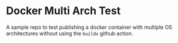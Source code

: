 # Docker Multi Arch Test

A sample repo to test publishing a docker container with multiple OS architectures without using the `buildx` github action.
